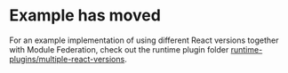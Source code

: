 # Example has moved

For an example implementation of using different React versions together with Module Federation, check out the runtime plugin folder [runtime-plugins/multiple-react-versions](https://github.com/module-federation/module-federation-examples/tree/master/runtime-plugins/multiple-react-versions). 


